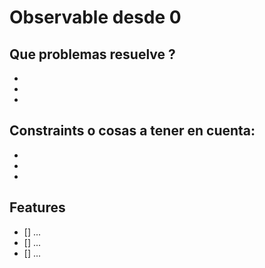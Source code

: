 # Observable desde 0

## Que problemas resuelve ?

-
-
-

## Constraints o cosas a tener en cuenta:

-
-
-

## Features

- [] ...
- [] ...
- [] ...
